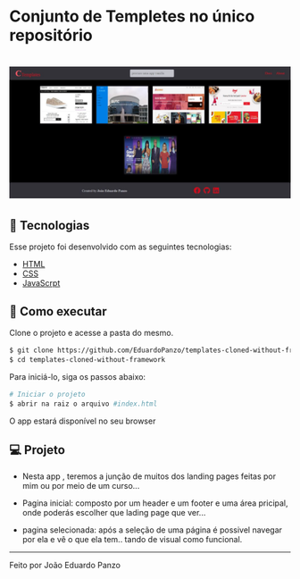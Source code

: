# Conjunto de Templetes no único repositório

<h1 align="center">
    <img alt="app Ctempletes" src=".github/cover.jpg" />
</h1>

## 🧪 Tecnologias

Esse projeto foi desenvolvido com as seguintes tecnologias:

- [HTML](https://developer.mozilla.org/pt-BR/docs/Web/HTML)
- [CSS](https://developer.mozilla.org/pt-BR/docs/Web/CSS)
- [JavaScrpt](https://developer.mozilla.org/pt-BR/docs/Web/JavaScript)

## 🚀 Como executar

Clone o projeto e acesse a pasta do mesmo.

```bash
$ git clone https://github.com/EduardoPanzo/templates-cloned-without-framework
$ cd templates-cloned-without-framework
```

Para iniciá-lo, siga os passos abaixo:
```bash
# Iniciar o projeto
$ abrir na raiz o arquivo #index.html 
```
O app estará disponível no seu browser


## 💻 Projeto

* Nesta app , teremos a junção de muitos dos landing pages feitas por mim ou por meio de um curso...

* Pagina inicial: composto por um header e um footer e uma área pricipal, onde poderás escolher que lading page que ver...
* pagina selecionada: após a seleção de uma página é possivel navegar por ela e vê o que ela tem.. tando de visual como funcional.


---

Feito por João Eduardo Panzo